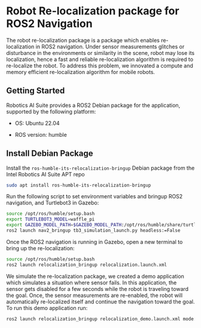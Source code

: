 # Robot Re-localization package for ROS2 Navigation

The robot re-localization package is a package which enables re-localization in ROS2 navigation. Under sensor measurements glitches or disturbance in the environments or similarity in the scene, robot may lose its localization, hence a fast and reliable re-localization algorithm is required to re-localize the robot.  To address this problem, we innovated a compute and memory efficient re-localization algorithm for mobile robots.

## Getting Started

Robotics AI Suite provides a ROS2 Debian package for the application, supported by the following platform:

- OS: Ubuntu 22.04

- ROS version: humble

## Install Debian Package

Install the ``ros-humble-its-relocalization-bringup`` Debian package from the Intel Robotics AI Suite APT repo

```sh
sudo apt install ros-humble-its-relocalization-bringup
```

Run the following script to set environment variables and bringup ROS2 navigation, and Turtlebot3 in Gazebo:

```sh
source /opt/ros/humble/setup.bash
export TURTLEBOT3_MODEL=waffle_pi
export GAZEBO_MODEL_PATH=$GAZEBO_MODEL_PATH:/opt/ros/humble/share/turtlebot3_gazebo/models
ros2 launch nav2_bringup tb3_simulation_launch.py headless:=False
```

Once the ROS2 navigation is running in Gazebo, open a new terminal to bring up the re-localization:

```sh
source /opt/ros/humble/setup.bash
ros2 launch relocalization_bringup relocalization.launch.xml 
```

We simulate the re-localization package, we created a demo application which simulates a situation where sensor fails.  In this application, the sensor gets disabled for a few seconds while the robot is traveling toward the goal.  Once, the sensor measurements are re-enabled, the robot will automatically re-localized itself and continue the navigation toward the goal.  To run this demo application run:

```sh
ros2 launch relocalization_bringup relocalization_demo.launch.xml mode:=demo
```
